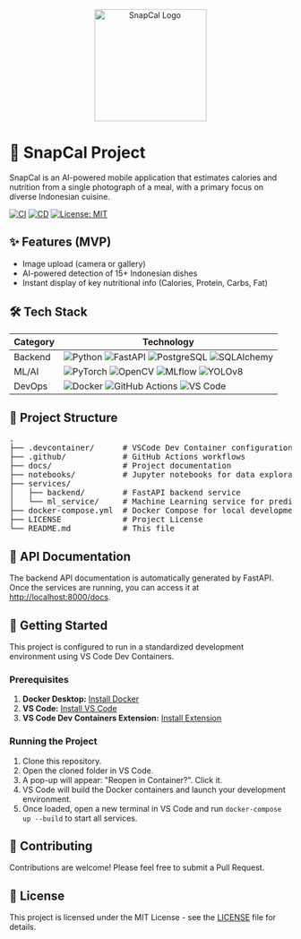 <div align="center">
  <img src="https://raw.githubusercontent.com/CVarisco/create-beautiful-readme/main/img/snapcal_logo.png" alt="SnapCal Logo" width="200"/>
</div>

# 🚀 SnapCal Project

SnapCal is an AI-powered mobile application that estimates calories and nutrition from a single photograph of a meal, with a primary focus on diverse Indonesian cuisine.

[![CI](https://github.com/[YOUR_USERNAME]/[YOUR_REPOSITORY]/actions/workflows/ci.yml/badge.svg)](https://github.com/[YOUR_USERNAME]/[YOUR_REPOSITORY]/actions/workflows/ci.yml)
[![CD](https://github.com/[YOUR_USERNAME]/[YOUR_REPOSITORY]/actions/workflows/cd.yml/badge.svg)](https://github.com/[YOUR_USERNAME]/[YOUR_REPOSITORY]/actions/workflows/cd.yml)
[![License: MIT](https://img.shields.io/badge/License-MIT-yellow.svg)](https://opensource.org/licenses/MIT)

## ✨ Features (MVP)
- Image upload (camera or gallery)
- AI-powered detection of 15+ Indonesian dishes
- Instant display of key nutritional info (Calories, Protein, Carbs, Fat)

## 🛠️ Tech Stack

| Category | Technology |
|----------|------------|
| Backend | ![Python](https://img.shields.io/badge/Python-3776AB?logo=python&logoColor=white) ![FastAPI](https://img.shields.io/badge/FastAPI-009688?logo=fastapi&logoColor=white) ![PostgreSQL](https://img.shields.io/badge/PostgreSQL-316192?logo=postgresql&logoColor=white) ![SQLAlchemy](https://img.shields.io/badge/SQLAlchemy-D71F00?logo=sqlalchemy&logoColor=white) |
| ML/AI | ![PyTorch](https://img.shields.io/badge/PyTorch-EE4C2C?logo=pytorch&logoColor=white) ![OpenCV](https://img.shields.io/badge/OpenCV-5C3EE8?logo=opencv&logoColor=white) ![MLflow](https://img.shields.io/badge/MLflow-0A658E?logo=mlflow&logoColor=white) ![YOLOv8](https://img.shields.io/badge/YOLOv8-00FFFF?logo=yolo&logoColor=white) |
| DevOps | ![Docker](https://img.shields.io/badge/Docker-2496ED?logo=docker&logoColor=white) ![GitHub Actions](https://img.shields.io/badge/GitHub_Actions-2088FF?logo=githubactions&logoColor=white) ![VS Code](https://img.shields.io/badge/VS_Code-007ACC?logo=visualstudiocode&logoColor=white) |

## 📂 Project Structure
<pre>
.
├── .devcontainer/      # VSCode Dev Container configuration
├── .github/            # GitHub Actions workflows
├── docs/               # Project documentation
├── notebooks/          # Jupyter notebooks for data exploration and model training
├── services/
│   ├── backend/        # FastAPI backend service
│   └── ml_service/     # Machine Learning service for predictions
├── docker-compose.yml  # Docker Compose for local development
├── LICENSE             # Project License
└── README.md           # This file
</pre>

## 📄 API Documentation
The backend API documentation is automatically generated by FastAPI. Once the services are running, you can access it at [http://localhost:8000/docs](http://localhost:8000/docs).

## 🚀 Getting Started

This project is configured to run in a standardized development environment using VS Code Dev Containers.

### Prerequisites
1.  **Docker Desktop:** [Install Docker](https://www.docker.com/products/docker-desktop/)
2.  **VS Code:** [Install VS Code](https://code.visualstudio.com/)
3.  **VS Code Dev Containers Extension:** [Install Extension](https://marketplace.visualstudio.com/items?itemName=ms-vscode-remote.remote-containers)

### Running the Project
1.  Clone this repository.
2.  Open the cloned folder in VS Code.
3.  A pop-up will appear: "Reopen in Container?". Click it.
4.  VS Code will build the Docker containers and launch your development environment.
5.  Once loaded, open a new terminal in VS Code and run `docker-compose up --build` to start all services.

## 🤝 Contributing
Contributions are welcome! Please feel free to submit a Pull Request.

## 📝 License
This project is licensed under the MIT License - see the [LICENSE](LICENSE) file for details.